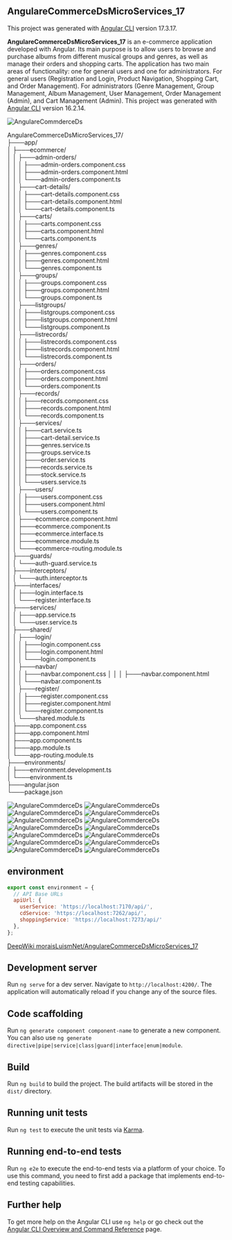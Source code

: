 ## AngulareCommerceDsMicroServices_17
This project was generated with [Angular CLI](https://github.com/angular/angular-cli) version 17.3.17.

**AngulareCommerceDsMicroServices_17** is an e-commerce application developed with Angular. Its main purpose is to allow users to browse and purchase albums from different musical groups and genres, as well as manage their orders and shopping carts. The application has two main areas of functionality: one for general users and one for administrators. For general users (Registration and Login, Product Navigation, Shopping Cart, and Order Management). For administrators (Genre Management, Group Management, Album Management, User Management, Order Management (Admin), and Cart Management (Admin). This project was generated with [Angular CLI](https://github.com/angular/angular-cli) version 16.2.14.

![AngulareCommderceDs](img/UML.png)

AngulareCommerceDsMicroServices_17/  
├───app/  
│   ├───ecommerce/  
│   │   ├───admin-orders/  
│   │   │   ├───admin-orders.component.css  
│   │   │   ├───admin-orders.component.html  
│   │   │   └───admin-orders.component.ts  
│   │   ├───cart-details/  
│   │   │   ├───cart-details.component.css  
│   │   │   ├───cart-details.component.html  
│   │   │   └───cart-details.component.ts  
│   │   ├───carts/  
│   │   │   ├───carts.component.css  
│   │   │   ├───carts.component.html  
│   │   │   └───carts.component.ts  
│   │   ├───genres/  
│   │   │   ├───genres.component.css  
│   │   │   ├───genres.component.html    
│   │   │   └───genres.component.ts  
│   │   ├───groups/  
│   │   │   ├───groups.component.css  
│   │   │   ├───groups.component.html    
│   │   │   └───groups.component.ts  
│   │   ├───listgroups/  
│   │   │   ├───listgroups.component.css  
│   │   │   ├───listgroups.component.html    
│   │   │   └───listgroups.component.ts  
│   │   ├───listrecords/  
│   │   │   ├───listrecords.component.css  
│   │   │   ├───listrecords.component.html    
│   │   │   └───listrecords.component.ts  
│   │   ├───orders/  
│   │   │   ├───orders.component.css   
│   │   │   ├───orders.component.html  
│   │   │   └───orders.component.ts  
│   │   ├───records/  
│   │   │   ├───records.component.css  
│   │   │   ├───records.component.html    
│   │   │   └───records.component.ts  
│   │   ├───services/  
│   │   │   ├───cart.service.ts  
│   │   │   ├───cart-detail.service.ts  
│   │   │   ├───genres.service.ts  
│   │   │   ├───groups.service.ts  
│   │   │   ├───order.service.ts  
│   │   │   ├───records.service.ts  
│   │   │   ├───stock.service.ts  
│   │   │   └───users.service.ts  
│   │   ├───users/  
│   │   │   ├───users.component.css  
│   │   │   ├───users.component.html    
│   │   │   └───users.component.ts  
│   │   ├───ecommerce.component.html  
│   │   ├───ecommerce.component.ts  
│   │   ├───ecommerce.interface.ts  
│   │   ├───ecommerce.module.ts  
│   │   └───ecommerce-routing.module.ts  
│   ├───guards/  
│   │   └───auth-guard.service.ts    
│   ├───interceptors/  
│   │   └───auth.interceptor.ts  
│   ├───interfaces/  
│   │   ├───login.interface.ts  
│   │   └───register.interface.ts  
│   ├───services/  
│   │   ├───app.service.ts  
│   │   └───user.service.ts  
│   ├───shared/  
│   │   ├───login/  
│   │   │   ├───login.component.css  
│   │   │   ├───login.component.html  
│   │   │   └───login.component.ts  
│   │   ├───navbar/  
│   │   │   ├───navbar.component.css 
│   │   │   ├───navbar.component.html    
│   │   │   └───navbar.component.ts  
│   │   ├───register/  
│   │   │   ├───register.component.css  
│   │   │   ├───register.component.html  
│   │   │   └───register.component.ts  
│   │   └───shared.module.ts  
│   ├───app.component.css    
│   ├───app.component.html    
│   ├───app.component.ts  
│   ├───app.module.ts  
│   └───app-routing.module.ts  
├───environments/  
│   ├───environment.development.ts  
│   └───environment.ts  
├───angular.json  
└───package.json  

![AngulareCommderceDs](img/00.png)
![AngulareCommderceDs](img/01.png)
![AngulareCommderceDs](img/02.png)
![AngulareCommderceDs](img/03.png)
![AngulareCommderceDs](img/04.png)
![AngulareCommderceDs](img/05.png)
![AngulareCommderceDs](img/06.png)
![AngulareCommderceDs](img/07.png)
![AngulareCommderceDs](img/08.png)
![AngulareCommderceDs](img/09.png)
![AngulareCommderceDs](img/10.png)
![AngulareCommderceDs](img/11.png)
![AngulareCommderceDs](img/12.png)
![AngulareCommderceDs](img/13.png)

## environment

```javascript
export const environment = {
  // API Base URLs
  apiUrl: {
    userService: 'https://localhost:7170/api/',
    cdService: 'https://localhost:7262/api/',
    shoppingService: 'https://localhost:7273/api/'
  },
};

```

[DeepWiki moraisLuismNet/AngulareCommerceDsMicroServices_17](https://deepwiki.com/moraisLuismNet/AngulareCommerceDsMicroServices_17)


## Development server

Run `ng serve` for a dev server. Navigate to `http://localhost:4200/`. The application will automatically reload if you change any of the source files.

## Code scaffolding

Run `ng generate component component-name` to generate a new component. You can also use `ng generate directive|pipe|service|class|guard|interface|enum|module`.

## Build

Run `ng build` to build the project. The build artifacts will be stored in the `dist/` directory.

## Running unit tests

Run `ng test` to execute the unit tests via [Karma](https://karma-runner.github.io).

## Running end-to-end tests

Run `ng e2e` to execute the end-to-end tests via a platform of your choice. To use this command, you need to first add a package that implements end-to-end testing capabilities.

## Further help

To get more help on the Angular CLI use `ng help` or go check out the [Angular CLI Overview and Command Reference](https://angular.io/cli) page.

